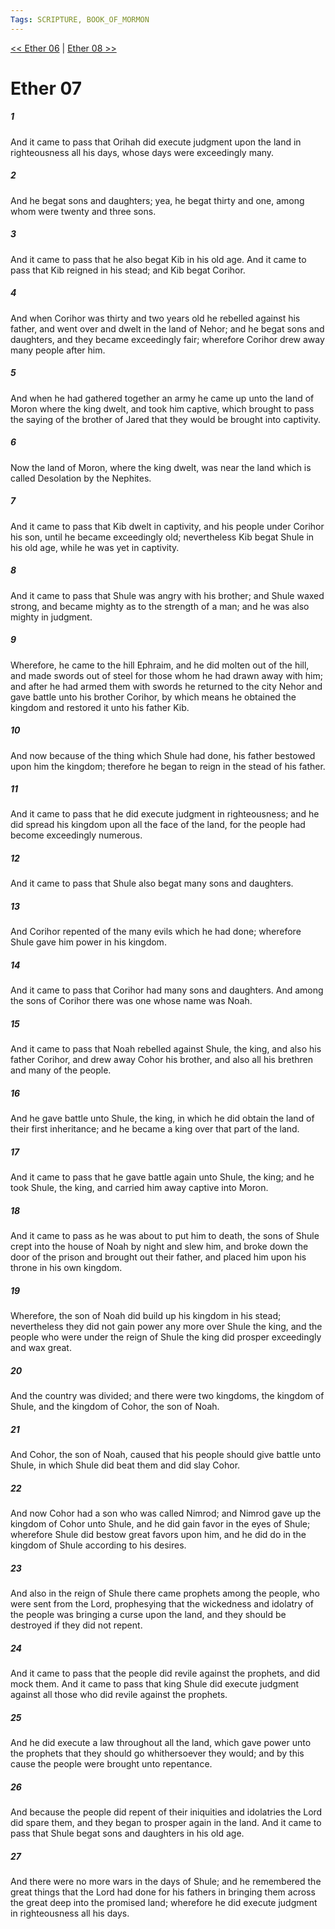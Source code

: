 ```yaml
---
Tags: SCRIPTURE, BOOK_OF_MORMON
---
```


[<< Ether 06](BOOK_OF_MORMON/14_Ether/Ether_06.md) | [Ether 08 >>](BOOK_OF_MORMON/14_Ether/Ether_08.md)

# Ether 07

##### 1
 And it came to pass that Orihah did execute judgment upon the land in righteousness all his days, whose days were exceedingly many.
##### 2
 And he begat sons and daughters; yea, he begat thirty and one, among whom were twenty and three sons.
##### 3
 And it came to pass that he also begat Kib in his old age. And it came to pass that Kib reigned in his stead; and Kib begat Corihor.
##### 4
 And when Corihor was thirty and two years old he rebelled against his father, and went over and dwelt in the land of Nehor; and he begat sons and daughters, and they became exceedingly fair; wherefore Corihor drew away many people after him.
##### 5
 And when he had gathered together an army he came up unto the land of Moron where the king dwelt, and took him captive, which brought to pass the saying of the brother of Jared that they would be brought into captivity.
##### 6
 Now the land of Moron, where the king dwelt, was near the land which is called Desolation by the Nephites.
##### 7
 And it came to pass that Kib dwelt in captivity, and his people under Corihor his son, until he became exceedingly old; nevertheless Kib begat Shule in his old age, while he was yet in captivity.
##### 8
 And it came to pass that Shule was angry with his brother; and Shule waxed strong, and became mighty as to the strength of a man; and he was also mighty in judgment.
##### 9
 Wherefore, he came to the hill Ephraim, and he did molten out of the hill, and made swords out of steel for those whom he had drawn away with him; and after he had armed them with swords he returned to the city Nehor and gave battle unto his brother Corihor, by which means he obtained the kingdom and restored it unto his father Kib.
##### 10
 And now because of the thing which Shule had done, his father bestowed upon him the kingdom; therefore he began to reign in the stead of his father.
##### 11
 And it came to pass that he did execute judgment in righteousness; and he did spread his kingdom upon all the face of the land, for the people had become exceedingly numerous.
##### 12
 And it came to pass that Shule also begat many sons and daughters.
##### 13
 And Corihor repented of the many evils which he had done; wherefore Shule gave him power in his kingdom.
##### 14
 And it came to pass that Corihor had many sons and daughters. And among the sons of Corihor there was one whose name was Noah.
##### 15
 And it came to pass that Noah rebelled against Shule, the king, and also his father Corihor, and drew away Cohor his brother, and also all his brethren and many of the people.
##### 16
 And he gave battle unto Shule, the king, in which he did obtain the land of their first inheritance; and he became a king over that part of the land.
##### 17
 And it came to pass that he gave battle again unto Shule, the king; and he took Shule, the king, and carried him away captive into Moron.
##### 18
 And it came to pass as he was about to put him to death, the sons of Shule crept into the house of Noah by night and slew him, and broke down the door of the prison and brought out their father, and placed him upon his throne in his own kingdom.
##### 19
 Wherefore, the son of Noah did build up his kingdom in his stead; nevertheless they did not gain power any more over Shule the king, and the people who were under the reign of Shule the king did prosper exceedingly and wax great.
##### 20
 And the country was divided; and there were two kingdoms, the kingdom of Shule, and the kingdom of Cohor, the son of Noah.
##### 21
 And Cohor, the son of Noah, caused that his people should give battle unto Shule, in which Shule did beat them and did slay Cohor.
##### 22
 And now Cohor had a son who was called Nimrod; and Nimrod gave up the kingdom of Cohor unto Shule, and he did gain favor in the eyes of Shule; wherefore Shule did bestow great favors upon him, and he did do in the kingdom of Shule according to his desires.
##### 23
 And also in the reign of Shule there came prophets among the people, who were sent from the Lord, prophesying that the wickedness and idolatry of the people was bringing a curse upon the land, and they should be destroyed if they did not repent.
##### 24
 And it came to pass that the people did revile against the prophets, and did mock them. And it came to pass that king Shule did execute judgment against all those who did revile against the prophets.
##### 25
 And he did execute a law throughout all the land, which gave power unto the prophets that they should go whithersoever they would; and by this cause the people were brought unto repentance.
##### 26
 And because the people did repent of their iniquities and idolatries the Lord did spare them, and they began to prosper again in the land. And it came to pass that Shule begat sons and daughters in his old age.
##### 27
 And there were no more wars in the days of Shule; and he remembered the great things that the Lord had done for his fathers in bringing them across the great deep into the promised land; wherefore he did execute judgment in righteousness all his days.
